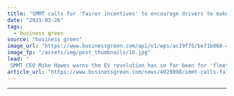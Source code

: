 ```yaml
---
title: "SMMT calls for 'fairer incentives' to encourage drivers to make switch to EV"
date: "2021-03-26"
tags: 
  - business green
source: "business green"
image_url: "https://www.businessgreen.com/api/v1/wps/ac19f75/be71b868-4c98-4b08-aa3b-841c6bcd8688/5/Shell-fast-chargers-4-185x114.jpg"
image_fp: "/assets/img/post_thumbnails/10.jpg"
lead: "
 SMMT CEO Mike Hawes warns the EV revolution has so far been for 'fleets, not families' and has called on the government to improve its support for private buyers ..."
article_url: "https://www.businessgreen.com/news/4029098/smmt-calls-fairer-incentives-encourage-drivers-switch-ev"
---
```


---
